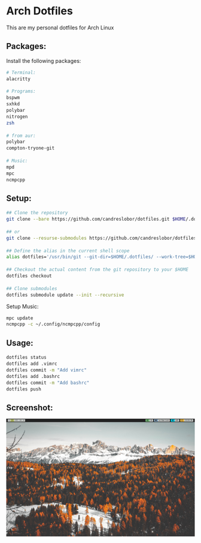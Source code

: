# Arch Dotfiles

This are my personal dotfiles for Arch Linux

## Packages:

Install the following packages:

```bash 
# Terminal:
alacritty 

# Programs:
bspwm
sxhkd
polybar
nitrogen
zsh

# from aur:
polybar
compton-tryone-git

# Music:
mpd
mpc
ncmpcpp
```

## Setup:

```bash
## Clone the repository
git clone --bare https://github.com/candreslobor/dotfiles.git $HOME/.dotfiles

## or
git clone --resurse-submodules https://github.com/candreslobor/dotfiles.git $HOME/.dotfiles

## Define the alias in the current shell scope
alias dotfiles='/usr/bin/git --git-dir=$HOME/.dotfiles/ --work-tree=$HOME'

## Checkout the actual content from the git repository to your $HOME
dotfiles checkout

## Clone submodules
dotfiles submodule update --init --recursive
```

Setup Music:
```bash
mpc update
ncmpcpp -c ~/.config/ncmpcpp/config
```

## Usage:

```bash
dotfiles status
dotfiles add .vimrc
dotfiles commit -m "Add vimrc"
dotfiles add .bashrc
dotfiles commit -m "Add bashrc"
dotfiles push
```

## Screenshot:
![Screenshot](/Pictures/screenshot.png)

